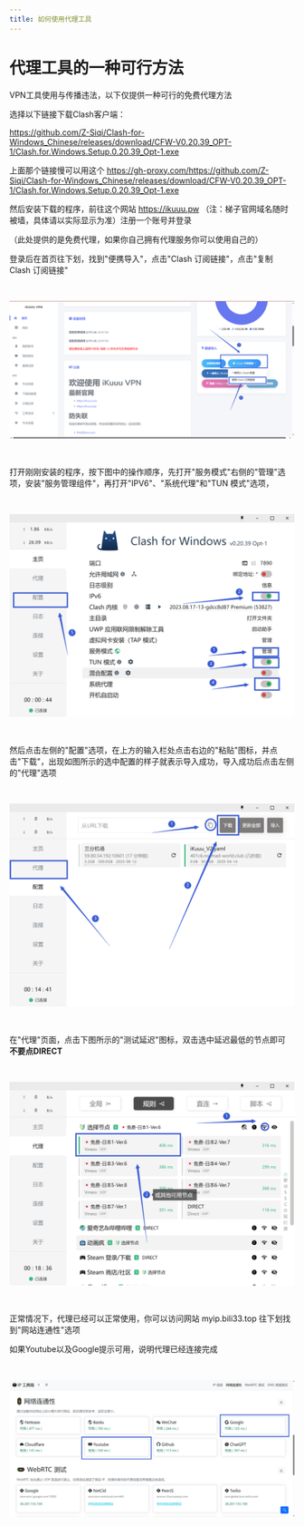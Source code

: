 ```yaml
---
title: 如何使用代理工具
---
```


# 代理工具的一种可行方法

VPN工具使用与传播违法，以下仅提供一种可行的免费代理方法

选择以下链接下载Clash客户端：

https://github.com/Z-Siqi/Clash-for-Windows_Chinese/releases/download/CFW-V0.20.39_OPT-1/Clash.for.Windows.Setup.0.20.39_Opt-1.exe

上面那个链接慢可以用这个 https://gh-proxy.com/https://github.com/Z-Siqi/Clash-for-Windows_Chinese/releases/download/CFW-V0.20.39_OPT-1/Clash.for.Windows.Setup.0.20.39_Opt-1.exe

然后安装下载的程序，前往这个网站 https://ikuuu.pw （注：梯子官网域名随时被墙，具体请以实际显示为准）注册一个账号并登录

（此处提供的是免费代理，如果你自己拥有代理服务你可以使用自己的）

登录后在首页往下划，找到"便携导入"，点击"Clash 订阅链接"，点击"复制 Clash 订阅链接"

<br>

![示例](internet/5.png)

<br>

打开刚刚安装的程序，按下图中的操作顺序，先打开"服务模式"右侧的"管理"选项，安装"服务管理组件"，再打开"IPV6"、"系统代理"和"TUN 模式"选项，

<br>

![示例](internet/6.png)

<br>

然后点击左侧的"配置"选项，在上方的输入栏处点击右边的"粘贴"图标，并点击"下载"，出现如图所示的选中配置的样子就表示导入成功，导入成功后点击左侧的"代理"选项

<br>

![示例](internet/7.png)

<br>

在"代理"页面，点击下图所示的"测试延迟"图标，双击选中延迟最低的节点即可 **不要点DIRECT**

<br>

![示例](internet/8.png)

<br>

正常情况下，代理已经可以正常使用，你可以访问网站 myip.bili33.top 往下划找到"网站连通性"选项

如果Youtube以及Google提示可用，说明代理已经连接完成

<br>

![示例](internet/9.png)

<br>